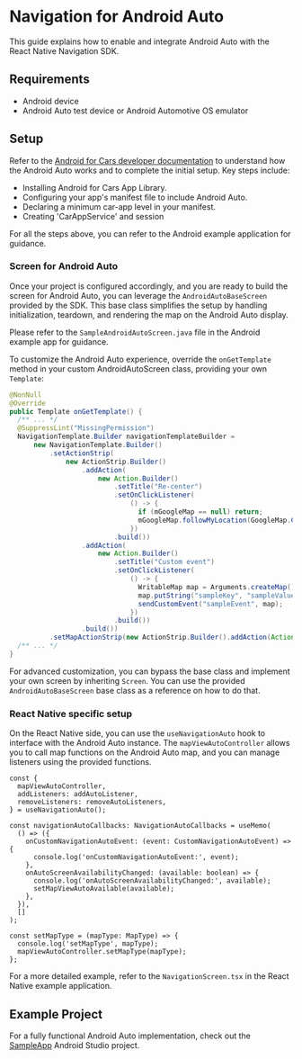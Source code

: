 # Navigation for Android Auto

This guide explains how to enable and integrate Android Auto with the React Native Navigation SDK.

## Requirements

- Android device
- Android Auto test device or Android Automotive OS emulator

## Setup

Refer to the [Android for Cars developer documentation](https://developer.android.com/training/cars) to understand how the Android Auto works and to complete the initial setup. Key steps include:

- Installing Android for Cars App Library.
- Configuring your app's manifest file to include Android Auto.
- Declaring a minimum car-app level in your manifest.
- Creating 'CarAppService' and session

For all the steps above, you can refer to the Android example application for guidance.

### Screen for Android Auto

Once your project is configured accordingly, and you are ready to build the screen for Android Auto, you can leverage the `AndroidAutoBaseScreen` provided by the SDK. This base class simplifies the setup by handling initialization, teardown, and rendering the map on the Android Auto display.

Please refer to the `SampleAndroidAutoScreen.java` file in the Android example app for guidance.

To customize the Android Auto experience, override the `onGetTemplate` method in your custom AndroidAutoScreen class, providing your own `Template`:

```java
@NonNull
@Override
public Template onGetTemplate() {
  /** ... */
  @SuppressLint("MissingPermission")
  NavigationTemplate.Builder navigationTemplateBuilder =
      new NavigationTemplate.Builder()
          .setActionStrip(
              new ActionStrip.Builder()
                  .addAction(
                      new Action.Builder()
                          .setTitle("Re-center")
                          .setOnClickListener(
                              () -> {
                                if (mGoogleMap == null) return;
                                mGoogleMap.followMyLocation(GoogleMap.CameraPerspective.TILTED);
                              })
                          .build())
                  .addAction(
                      new Action.Builder()
                          .setTitle("Custom event")
                          .setOnClickListener(
                              () -> {
                                WritableMap map = Arguments.createMap();
                                map.putString("sampleKey", "sampleValue");
                                sendCustomEvent("sampleEvent", map);
                              })
                          .build())
                  .build())
          .setMapActionStrip(new ActionStrip.Builder().addAction(Action.PAN).build());
  /** ... */
}
```

For advanced customization, you can bypass the base class and implement your own screen by inheriting `Screen`. You can use the provided `AndroidAutoBaseScreen` base class as a reference on how to do that.

### React Native specific setup

On the React Native side, you can use the `useNavigationAuto` hook to interface with the Android Auto instance. The `mapViewAutoController` allows you to call map functions on the Android Auto map, and you can manage listeners using the provided functions.

```tsx
const {
  mapViewAutoController,
  addListeners: addAutoListener,
  removeListeners: removeAutoListeners,
} = useNavigationAuto();

const navigationAutoCallbacks: NavigationAutoCallbacks = useMemo(
  () => ({
    onCustomNavigationAutoEvent: (event: CustomNavigationAutoEvent) => {
      console.log('onCustomNavigationAutoEvent:', event);
    },
    onAutoScreenAvailabilityChanged: (available: boolean) => {
      console.log('onAutoScreenAvailabilityChanged:', available);
      setMapViewAutoAvailable(available);
    },
  }),
  []
);

const setMapType = (mapType: MapType) => {
  console.log('setMapType', mapType);
  mapViewAutoController.setMapType(mapType);
};
```

For a more detailed example, refer to the `NavigationScreen.tsx` in the React Native example application.

## Example Project

For a fully functional Android Auto implementation, check out the [SampleApp](./example/android/) Android Studio project.
